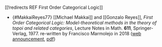 [[!redirects REF First Order Categorical Logic]]

* {#MakkaiReyes77} [[Michael Makkai]] and [[Gonzalo Reyes]], *First Order Categorical Logic:  Model-theoretical methods in the theory of topoi and related categories*, Lecture Notes in Math. __611__,  Springer-Verlag, 1977. re-written by Francisco Marmolejo in 2018 ([web announcement](https://reyes-reyes.com/2018/04/02/first-order-categorical-logic-2/), [pdf](https://marieetgonzalo.files.wordpress.com/2018/04/makkai-reyes-book.pdf))

